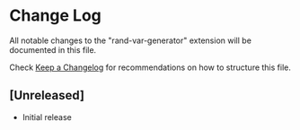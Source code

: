 # Change Log

All notable changes to the "rand-var-generator" extension will be documented in this file.

Check [Keep a Changelog](http://keepachangelog.com/) for recommendations on how to structure this file.

## [Unreleased]

- Initial release